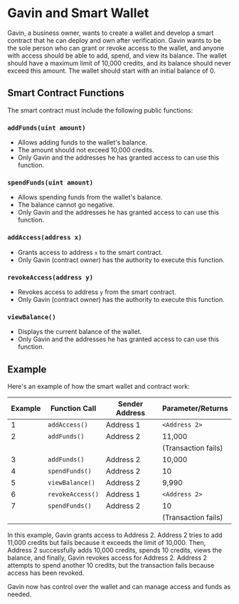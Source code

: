 # Gavin and Smart Wallet

Gavin, a business owner, wants to create a wallet and develop a smart contract that he can deploy and own after verification. Gavin wants to be the sole person who can grant or revoke access to the wallet, and anyone with access should be able to add, spend, and view its balance. The wallet should have a maximum limit of 10,000 credits, and its balance should never exceed this amount. The wallet should start with an initial balance of 0.

## Smart Contract Functions

The smart contract must include the following public functions:

### `addFunds(uint amount)`

- Allows adding funds to the wallet's balance.
- The amount should not exceed 10,000 credits.
- Only Gavin and the addresses he has granted access to can use this function.

### `spendFunds(uint amount)`

- Allows spending funds from the wallet's balance.
- The balance cannot go negative.
- Only Gavin and the addresses he has granted access to can use this function.

### `addAccess(address x)`

- Grants access to address `x` to the smart contract.
- Only Gavin (contract owner) has the authority to execute this function.

### `revokeAccess(address y)`

- Revokes access to address `y` from the smart contract.
- Only Gavin (contract owner) has the authority to execute this function.

### `viewBalance()`

- Displays the current balance of the wallet.
- Only Gavin and the addresses he has granted access to can use this function.

## Example

Here's an example of how the smart wallet and contract work:

| Example | Function Call    | Sender Address | Parameter/Returns   |
| ------- | ---------------- | -------------- | ------------------- |
| 1       | `addAccess()`    | Address 1      | `<Address 2>`       |
| 2       | `addFunds()`     | Address 2      | 11,000              |
|         |                  |                | (Transaction fails) |
| 3       | `addFunds()`     | Address 2      | 10,000              |
| 4       | `spendFunds()`   | Address 2      | 10                  |
| 5       | `viewBalance()`  | Address 2      | 9,990               |
| 6       | `revokeAccess()` | Address 1      | `<Address 2>`       |
| 7       | `spendFunds()`   | Address 2      | 10                  |
|         |                  |                | (Transaction fails) |

In this example, Gavin grants access to Address 2. Address 2 tries to add 11,000 credits but fails because it exceeds the limit of 10,000. Then, Address 2 successfully adds 10,000 credits, spends 10 credits, views the balance, and finally, Gavin revokes access for Address 2. Address 2 attempts to spend another 10 credits, but the transaction fails because access has been revoked.

Gavin now has control over the wallet and can manage access and funds as needed.
